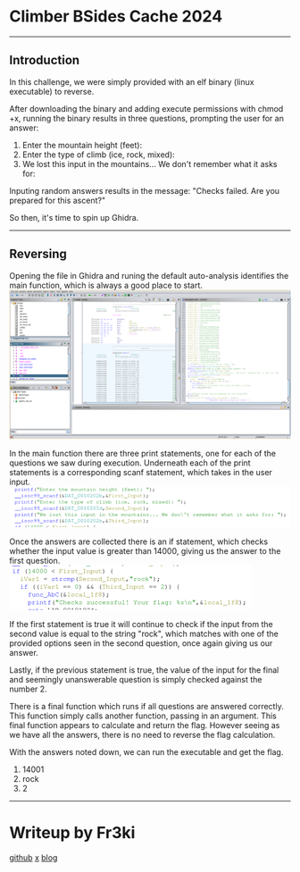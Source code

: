 # Climber BSides Cache 2024
---

## Introduction

In this challenge, we were simply provided with an elf binary (linux executable) to reverse.

After downloading the binary and adding execute permissions with chmod +x, running the binary results in three questions, prompting the user for an answer:
1. Enter the mountain height (feet):
2. Enter the type of climb (ice, rock, mixed):
3. We lost this input in the mountains... We don't remember what it asks for:

Inputing random answers results in the message: "Checks failed. Are you prepared for this ascent?"

So then, it's time to spin up Ghidra.

---

## Reversing

Opening the file in Ghidra and runing the default auto-analysis identifies the main function, which is always a good place to start.
![fig. 1](Fig1.png)


In the main function there are three print statements, one for each of the questions we saw during execution. Underneath each of the print statements is a corresponding scanf statement, which takes in the user input.
![fig. 2](fig2.png)

Once the answers are collected there is an if statement, which checks whether the input value is greater than 14000, giving us the answer to the first question.
![fig. 3](fig3.png)

If the first statement is true it will continue to check if the input from the second value is equal to the string "rock", which matches with one of the provided options seen in the second question, once again giving us our answer.

Lastly, if the previous statement is true, the value of the input for the final and seemingly unanswerable question is simply checked against the number 2.

There is a final function which runs if all questions are answered correctly. This function simply calls another function, passing in an argument. This final function appears to calculate and return the flag. However seeing as we have all the answers, there is no need to reverse the flag calculation.

With the answers noted down, we can run the executable and get the flag.
1. 14001
2. rock
3. 2

---

# Writeup by Fr3ki
[github](https://github.com/Fr3ki)  [x](https://x.com/Fr3ki_)  [blog](https://fr3ki.xyz)

